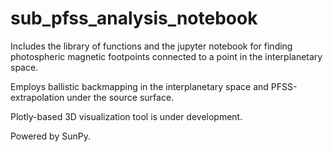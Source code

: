 # sub_pfss_analysis_notebook

Includes the library of functions and the jupyter notebook for finding photospheric magnetic footpoints connected to a point in the interplanetary space.

Employs ballistic backmapping in the interplanetary space and PFSS-extrapolation under the source surface. 

Plotly-based 3D visualization tool is under development.

Powered by SunPy.
